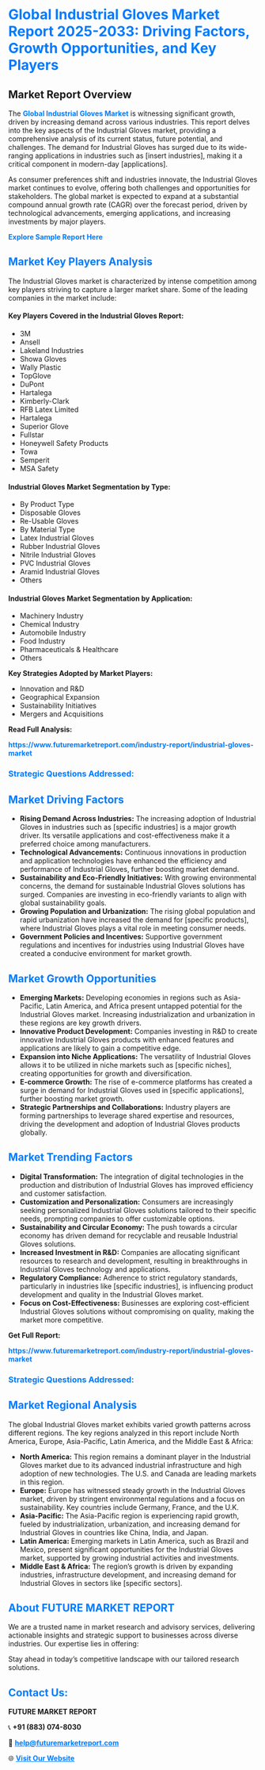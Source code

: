 <h1 style="color: #007BFF;">Global Industrial Gloves Market Report 2025-2033: Driving Factors, Growth Opportunities, and Key Players</h1>

<section id="overview">
<h2>Market Report Overview</h2>
<p>The <a href="https://www.futuremarketreport.com/industry-report/industrial-gloves-market" style="color: #007BFF; text-decoration: none;"><strong>Global Industrial Gloves Market</strong></a> is witnessing significant growth, driven by increasing demand across various industries. This report delves into the key aspects of the Industrial Gloves market, providing a comprehensive analysis of its current status, future potential, and challenges. The demand for Industrial Gloves has surged due to its wide-ranging applications in industries such as [insert industries], making it a critical component in modern-day [applications].</p>
<p>As consumer preferences shift and industries innovate, the Industrial Gloves market continues to evolve, offering both challenges and opportunities for stakeholders. The global market is expected to expand at a substantial compound annual growth rate (CAGR) over the forecast period, driven by technological advancements, emerging applications, and increasing investments by major players.</p>
</section>

<section id="overview">
<p><a href="https://www.futuremarketreport.com/request-sample/reportId=41381" style="color: #007BFF; text-decoration: none;"><strong>Explore Sample Report Here</strong></a></p>
</section>

<section id="key-players">
<h2 style="color: #007BFF;">Market Key Players Analysis</h2>
<p>The Industrial Gloves market is characterized by intense competition among key players striving to capture a larger market share. Some of the leading companies in the market include:</p>
<h4>Key Players Covered in the Industrial Gloves Report:</h4>
<ul><li>3M</li><li>Ansell</li><li>Lakeland Industries</li><li>Showa Gloves</li><li>Wally Plastic</li><li>TopGlove</li><li>DuPont</li><li>Hartalega</li><li>Kimberly-Clark</li><li>RFB Latex Limited</li><li>Hartalega</li><li>Superior Glove</li><li>Fullstar</li><li>Honeywell Safety Products</li><li>Towa</li><li>Semperit</li><li>MSA Safety</li></ul>
<h4>Industrial Gloves Market Segmentation by Type:</h4>
<ul><li>By Product Type</li><li>Disposable Gloves</li><li>Re-Usable Gloves</li><li>By Material Type</li><li>Latex Industrial Gloves</li><li>Rubber Industrial Gloves</li><li>Nitrile Industrial Gloves</li><li>PVC Industrial Gloves</li><li>Aramid Industrial Gloves</li><li>Others</li></ul>

<h4>Industrial Gloves Market Segmentation by Application:</h4>
<ul><li>Machinery Industry</li><li>Chemical Industry</li><li>Automobile Industry</li><li>Food Industry</li><li>Pharmaceuticals &amp; Healthcare</li><li>Others</li></ul>
<p><strong>Key Strategies Adopted by Market Players:</strong></p>
<ul>
<li>Innovation and R&D</li>
<li>Geographical Expansion</li>
<li>Sustainability Initiatives</li>
<li>Mergers and Acquisitions</li>
</ul>
</section>

<section>
<p><strong>Read Full Analysis: </strong></p><a href="https://www.futuremarketreport.com/industry-report/industrial-gloves-market" style="color: #007BFF; text-decoration: none;"><strong>https://www.futuremarketreport.com/industry-report/industrial-gloves-market</strong></a>
<h3 style="color: #007BFF;">Strategic Questions Addressed:</h3>
</section>

<section id="driving-factors">
<h2 style="color: #007BFF;">Market Driving Factors</h2>
<ul>
<li><strong>Rising Demand Across Industries:</strong> The increasing adoption of Industrial Gloves in industries such as [specific industries] is a major growth driver. Its versatile applications and cost-effectiveness make it a preferred choice among manufacturers.</li>
<li><strong>Technological Advancements:</strong> Continuous innovations in production and application technologies have enhanced the efficiency and performance of Industrial Gloves, further boosting market demand.</li>
<li><strong>Sustainability and Eco-Friendly Initiatives:</strong> With growing environmental concerns, the demand for sustainable Industrial Gloves solutions has surged. Companies are investing in eco-friendly variants to align with global sustainability goals.</li>
<li><strong>Growing Population and Urbanization:</strong> The rising global population and rapid urbanization have increased the demand for [specific products], where Industrial Gloves plays a vital role in meeting consumer needs.</li>
<li><strong>Government Policies and Incentives:</strong> Supportive government regulations and incentives for industries using Industrial Gloves have created a conducive environment for market growth.</li>
</ul>
</section>

<section id="growth-opportunities">
<h2 style="color: #007BFF;">Market Growth Opportunities</h2>
<ul>
<li><strong>Emerging Markets:</strong> Developing economies in regions such as Asia-Pacific, Latin America, and Africa present untapped potential for the Industrial Gloves market. Increasing industrialization and urbanization in these regions are key growth drivers.</li>
<li><strong>Innovative Product Development:</strong> Companies investing in R&D to create innovative Industrial Gloves products with enhanced features and applications are likely to gain a competitive edge.</li>
<li><strong>Expansion into Niche Applications:</strong> The versatility of Industrial Gloves allows it to be utilized in niche markets such as [specific niches], creating opportunities for growth and diversification.</li>
<li><strong>E-commerce Growth:</strong> The rise of e-commerce platforms has created a surge in demand for Industrial Gloves used in [specific applications], further boosting market growth.</li>
<li><strong>Strategic Partnerships and Collaborations:</strong> Industry players are forming partnerships to leverage shared expertise and resources, driving the development and adoption of Industrial Gloves products globally.</li>
</ul>
</section>

<section id="trending-factors">
<h2 style="color: #007BFF;">Market Trending Factors</h2>
<ul>
<li><strong>Digital Transformation:</strong> The integration of digital technologies in the production and distribution of Industrial Gloves has improved efficiency and customer satisfaction.</li>
<li><strong>Customization and Personalization:</strong> Consumers are increasingly seeking personalized Industrial Gloves solutions tailored to their specific needs, prompting companies to offer customizable options.</li>
<li><strong>Sustainability and Circular Economy:</strong> The push towards a circular economy has driven demand for recyclable and reusable Industrial Gloves solutions.</li>
<li><strong>Increased Investment in R&D:</strong> Companies are allocating significant resources to research and development, resulting in breakthroughs in Industrial Gloves technology and applications.</li>
<li><strong>Regulatory Compliance:</strong> Adherence to strict regulatory standards, particularly in industries like [specific industries], is influencing product development and quality in the Industrial Gloves market.</li>
<li><strong>Focus on Cost-Effectiveness:</strong> Businesses are exploring cost-efficient Industrial Gloves solutions without compromising on quality, making the market more competitive.</li>
</ul>
</section>

<section>
<p><strong>Get Full Report: </strong></p><a href="https://www.futuremarketreport.com/industry-report/industrial-gloves-market" style="color: #007BFF; text-decoration: none;"><strong>https://www.futuremarketreport.com/industry-report/industrial-gloves-market</strong></a>
<h3 style="color: #007BFF;">Strategic Questions Addressed:</h3>
</section>


<section id="regional-analysis">
<h2 style="color: #007BFF;">Market Regional Analysis</h2>
<p>The global Industrial Gloves market exhibits varied growth patterns across different regions. The key regions analyzed in this report include North America, Europe, Asia-Pacific, Latin America, and the Middle East & Africa:</p>
<ul>
<li><strong>North America:</strong> This region remains a dominant player in the Industrial Gloves market due to its advanced industrial infrastructure and high adoption of new technologies. The U.S. and Canada are leading markets in this region.</li>
<li><strong>Europe:</strong> Europe has witnessed steady growth in the Industrial Gloves market, driven by stringent environmental regulations and a focus on sustainability. Key countries include Germany, France, and the U.K.</li>
<li><strong>Asia-Pacific:</strong> The Asia-Pacific region is experiencing rapid growth, fueled by industrialization, urbanization, and increasing demand for Industrial Gloves in countries like China, India, and Japan.</li>
<li><strong>Latin America:</strong> Emerging markets in Latin America, such as Brazil and Mexico, present significant opportunities for the Industrial Gloves market, supported by growing industrial activities and investments.</li>
<li><strong>Middle East & Africa:</strong> The region’s growth is driven by expanding industries, infrastructure development, and increasing demand for Industrial Gloves in sectors like [specific sectors].</li>
</ul>
</section>

<footer>
<h2 style="color: #007BFF;">About FUTURE MARKET REPORT</h2>
<p>We are a trusted name in market research and advisory services, delivering actionable insights and strategic support to businesses across diverse industries. Our expertise lies in offering:</p>

<p>Stay ahead in today’s competitive landscape with our tailored research solutions.</p>

<h2 style="color: #007BFF;">Contact Us:</h2>
<p><strong>FUTURE MARKET REPORT</strong></p>
<p>📞 <strong>+91 (883) 074-8030</strong></p>
<p>📧 <strong><a href="mailto:help@futuremarketreport.com" style="color: #007BFF;">help@futuremarketreport.com</a></strong></p>
<p>🌐 <strong><a href="https://www.futuremarketreport.com/" style="color: #007BFF;">Visit Our Website</a></strong></p>
</footer>